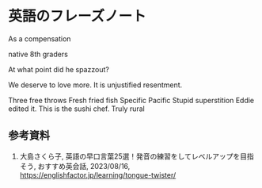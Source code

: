# 英語のフレーズノート

As a compensation

native 8th graders

At what point did he spazzout?

We deserve to love more. It is unjustified resentment.

Three free throws
Fresh fried fish
Specific Pacific
Stupid superstition
Eddie edited it.
This is the sushi chef.
Truly rural

## 参考資料

1. 大島さくら子, 英語の早口言葉25選！発音の練習をしてレベルアップを目指そう, おすすめ英会話, 2023/08/16, <https://englishfactor.jp/learning/tongue-twister/>
